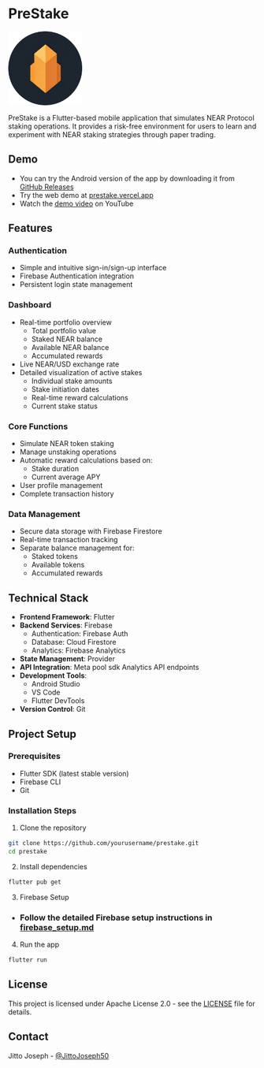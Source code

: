 # PreStake

<img src="assets/icon/app_icon.png" alt="PreStake Logo" width="150"/>



PreStake is a Flutter-based mobile application that simulates NEAR Protocol staking operations. It provides a risk-free environment for users to learn and experiment with NEAR staking strategies through paper trading.

## Demo
- You can try the Android version of the app by downloading it from [GitHub Releases](https://github.com/JittoJoseph/PreStake-Paper-Staking-App/releases/tag/stable)
- Try the web demo at [prestake.vercel.app](https://prestake.vercel.app/)
- Watch the [demo video](https://youtu.be/zHXnevURYHk) on YouTube

## Features

### Authentication
- Simple and intuitive sign-in/sign-up interface
- Firebase Authentication integration
- Persistent login state management

### Dashboard
- Real-time portfolio overview
  - Total portfolio value
  - Staked NEAR balance
  - Available NEAR balance
  - Accumulated rewards
- Live NEAR/USD exchange rate
- Detailed visualization of active stakes
  - Individual stake amounts
  - Stake initiation dates
  - Real-time reward calculations
  - Current stake status

### Core Functions
- Simulate NEAR token staking
- Manage unstaking operations
- Automatic reward calculations based on:
  - Stake duration
  - Current average APY
- User profile management
- Complete transaction history

### Data Management
- Secure data storage with Firebase Firestore
- Real-time transaction tracking
- Separate balance management for:
  - Staked tokens
  - Available tokens
  - Accumulated rewards

## Technical Stack

- **Frontend Framework**: Flutter
- **Backend Services**: Firebase
  - Authentication: Firebase Auth
  - Database: Cloud Firestore
  - Analytics: Firebase Analytics
- **State Management**: Provider
- **API Integration**: Meta pool sdk  Analytics API endpoints
- **Development Tools**:
  - Android Studio
  - VS Code
  - Flutter DevTools
- **Version Control**: Git

## Project Setup

### Prerequisites
- Flutter SDK (latest stable version)
- Firebase CLI
- Git

### Installation Steps

1. Clone the repository
```bash
git clone https://github.com/yourusername/prestake.git
cd prestake
```

2. Install dependencies
```bash
flutter pub get
```

3. Firebase Setup
- ### Follow the detailed Firebase setup instructions in [firebase_setup.md](firebase_setup.md)

4. Run the app
```bash
flutter run
```

## License

This project is licensed under Apache License 2.0 - see the [LICENSE](LICENSE) file for details.



## Contact

Jitto Joseph - [@JittoJoseph50](https://x.com/JittoJoseph50)
